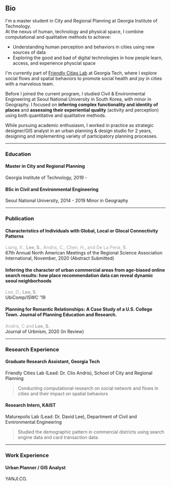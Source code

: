 ## Bio

I'm a master student in City and Regional Planning at Georgia Institute of Technology.   
At the nexus of human, technology and physical space, I combine computational and qualitative methods to achieve:   
- Understanding human perception and behaviors in cities using new sources of data  
- Exploring the good and bad of digital technologies in how people learn, access, and experience physcial space  

I'm currently part of [Friendly Cities Lab](http://friendlycities.gatech.edu/) at Georgia Tech, where I explore social flows and spatial behaviors to promote social health and joy in cities with a marvelous team. 


Before I joined the current program, I studied Civil & Environmental Engineering at Seoul National University in South Korea, with minor in Geography. I focused on **inferring complex functionality and identity of places** and **assessing their experiential quality** (activity and perception) using both quantitative and qualitative methods. 

While pursuing academic enthusiasm, I worked in practice as strategic designer/GIS analyst in an urban planning & design studio for 2 years, designing and implementing variety of participatory planning processes.   

---

### Education

#### Master in City and Regional Planning
Georgia Institute of Technology, 2019 -   
#### BSc in Civil and Environmental Engineering
Seoul National University, 2014 - 2019
Minor in Geography


---

### Publication 
#### Characteristics of Individuals with Global, Local or Glocal Connectivity Patterns
<span style="color:#a0a3a0">Liang, X., <strong>Lee, S.</strong>, Andris, C., Chen, H., and De La Pena, B.</span>   
67th Annual North American Meetings of the Regional Science Association International, November, 2020 (Abstract Submitted)   

#### Inferring the character of urban commercial areas from age-biased online search results: how place recommendation data can reveal dynamic seoul neighborhoods
<span style="color:#a0a3a0">Lee, D., <strong>Lee, S.</strong></span>  
UbiComp/ISWC '19

#### Planning for Romantic Relationships: A Case Study of a U.S. College Town. Journal of Planning Education and Research.
<span style="color:#a0a3a0">Andris, C and <strong>Lee, S.</strong></span>         
Journal of Urbnism, 2020 (In Review)

---

### Research Experience

####  Graduate Research Assistant, Georgia Tech  
Friendly Cities Lab (Lead: Dr. Clio Andris), School of City and Regional Planning   
> Conducting computational research on social network and flows in cities and their impact on spatial behaviors  

#### Research Intern, KAIST
Maturepolis Lab (Lead: Dr. David Lee), Department of Civil and Evnironmental Engineering  
> Studied the demographic pattern in commercial districts using search engine data and card transaction data. 

---

### Work Experience 
#### Urban Planner / GIS Analyst
YANJI.CO. 

